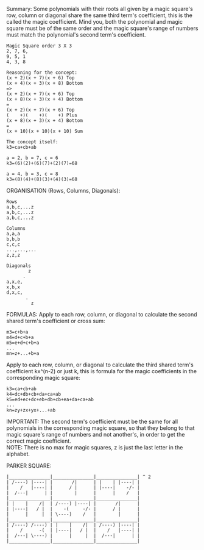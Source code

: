 Summary: Some polynomials with their roots all given by a magic square's row, column or diagonal share the same third term's coefficient, this is the called the magic coefficient. Mind you, both the polynomial and magic square must be of the same order and the magic square's range of numbers must match the polynomial's second term's coefficient. 

```
Magic Square order 3 X 3
2, 7, 6,
9, 5, 1
4, 3, 8

Reasoning for the concept:
(x + 2)(x + 7)(x + 6) Top
(x + 4)(x + 3)(x + 8) Bottom
=>
(x + 2)(x + 7)(x + 6) Top
(x + 8)(x + 3)(x + 4) Bottom
=
(x + 2)(x + 7)(x + 6) Top
(    +)(    +)(    +) Plus
(x + 8)(x + 3)(x + 4) Bottom
=
(x + 10)(x + 10)(x + 10) Sum

The concept itself:
k3=ca+cb+ab

a = 2, b = 7, c = 6
k3=(6)(2)+(6)(7)+(2)(7)=68

a = 4, b = 3, c = 8
k3=(8)(4)+(8)(3)+(4)(3)=68
```

ORGANISATION (Rows, Columns, Diagonals):
```
Rows
a,b,c,...z
a,b,c,...z
a,b,c,...z

Columns
a,a,a
b,b,b
c,c,c
...,...,...
z,z,z

Diagonals
        z
      .
a,x,e,
x,b,x
d,x,c,
       .
         z
```

FORMULAS:
Apply to each row, column, or diagonal to calculate the second shared term's coefficient or cross sum:
```
m3=c+b+a
m4=d+c+b+a
m5=e+d+c+b+a
...
mn=z+...+b+a
```

Apply to each row, column, or diagonal to calculate the third shared term's coefficient kx^(n-2) or just k, this is formula for the magic coefficients in the corresponding magic square:
```
k3=ca+cb+ab
k4=dc+db+cb+da+ca+ab
k5=ed+ec+dc+eb+db+cb+ea+da+ca+ab
...
kn=zy+zx+yx+...+ab
```

IMPORTANT: The second term's coefficient must be the same for all polynomials in the corresponding magic square, so that they belong to that magic square's range of numbers and not another's, in order to get the correct magic coefficient. <br/>
NOTE: There is no max for magic squares, z is just the last letter in the alphabet.

PARKER SQUARE:
```
|_______________|_______________|_______________| ^ 2
| /----) |----| |       /|      | |    | |----| |
|    /   |----| |      / |      | |----|    -/- |
|  /---|      | |        |      |      |    /   |
|_______________|_______________|_______________|
| |    |    /|  | /----) |----| |       /|      |
| |----|   / |  |    -(     -/- |      / |      |
|      |     |  | \----)    /   |        |      |
|_______________|_______________|_______________|
| /----) /----) | |    |    /|  | /----) |----| |
|    /      -(  | |----|   / |  |    /   |----| |
|  /---| \----) |      |     |  |  /---|      | |
|_______________|_______________|_______________|
```